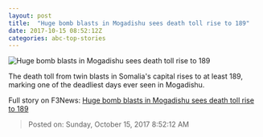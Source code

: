```yaml
---
layout: post
title:  "Huge bomb blasts in Mogadishu sees death toll rise to 189"
date: 2017-10-15 08:52:12Z
categories: abc-top-stories
---
```


![Huge bomb blasts in Mogadishu sees death toll rise to 189](http://www.abc.net.au/news/image/9052066-1x1-700x700.png)

The death toll from twin blasts in Somalia's capital rises to at least 189, marking one of the deadliest days ever seen in Mogadishu.


Full story on F3News: [Huge bomb blasts in Mogadishu sees death toll rise to 189](http://www.f3nws.com/n/GhghKD)

> Posted on: Sunday, October 15, 2017 8:52:12 AM
